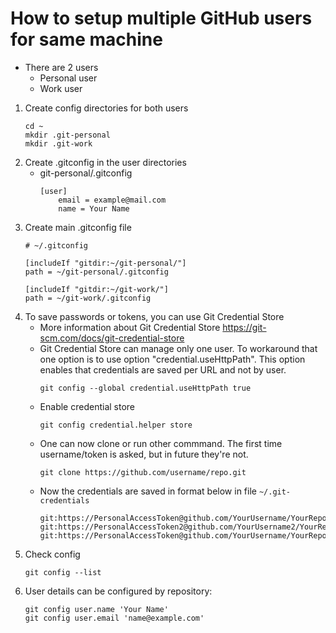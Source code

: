 # How to setup multiple GitHub users for same machine

* There are 2 users
  * Personal user
  * Work user

1. Create config directories for both users
    ~~~
    cd ~
    mkdir .git-personal
    mkdir .git-work
    ~~~
1. Create .gitconfig in the user directories
    * git-personal/.gitconfig
      ~~~
      [user]
          email = example@mail.com
          name = Your Name
      ~~~
1. Create main .gitconfig file
    ~~~
    # ~/.gitconfig

    [includeIf "gitdir:~/git-personal/"]
    path = ~/git-personal/.gitconfig

    [includeIf "gitdir:~/git-work/"]
    path = ~/git-work/.gitconfig
    ~~~
1. To save passwords or tokens, you can use Git Credential Store
    * More information about Git Credential Store https://git-scm.com/docs/git-credential-store 
    * Git Credential Store can manage only one user. To workaround that one option is to use option "credential.useHttpPath". This option enables that credentials are saved per URL and not by user.
        ~~~
        git config --global credential.useHttpPath true
        ~~~
    * Enable credential store
        ~~~
        git config credential.helper store
        ~~~
    * One can now clone or run other commmand. The first time username/token is asked, but in future they're not.
        ~~~
        git clone https://github.com/username/repo.git
        ~~~
    * Now the credentials are saved in format below in file `~/.git-credentials`
        ~~~
        git:https://PersonalAccessToken@github.com/YourUsername/YourRepo1.git
        git:https://PersonalAccessToken2@github.com/YourUsername2/YourRepo2.git
        git:https://PersonalAccessToken@github.com/YourUsername/YourRepo3.git
        ~~~
1. Check config
    ~~~
    git config --list
    ~~~
1. User details can be configured by repository:
    ~~~
    git config user.name 'Your Name'
    git config user.email 'name@example.com'
    ~~~
